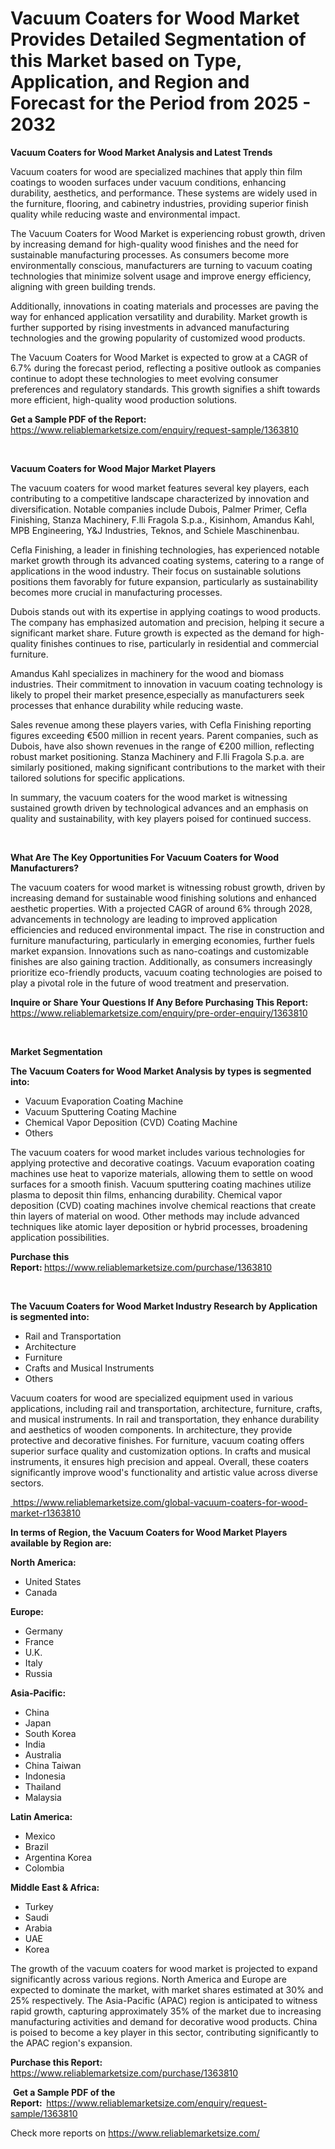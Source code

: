 <p><h1>Vacuum Coaters for Wood Market Provides Detailed Segmentation of this Market based on Type, Application, and Region and Forecast for the Period from 2025 - 2032</h1></p><p><strong>Vacuum Coaters for Wood Market Analysis and Latest Trends</strong></p>
<p><p>Vacuum coaters for wood are specialized machines that apply thin film coatings to wooden surfaces under vacuum conditions, enhancing durability, aesthetics, and performance. These systems are widely used in the furniture, flooring, and cabinetry industries, providing superior finish quality while reducing waste and environmental impact.</p><p>The Vacuum Coaters for Wood Market is experiencing robust growth, driven by increasing demand for high-quality wood finishes and the need for sustainable manufacturing processes. As consumers become more environmentally conscious, manufacturers are turning to vacuum coating technologies that minimize solvent usage and improve energy efficiency, aligning with green building trends.</p><p>Additionally, innovations in coating materials and processes are paving the way for enhanced application versatility and durability. Market growth is further supported by rising investments in advanced manufacturing technologies and the growing popularity of customized wood products. </p><p>The Vacuum Coaters for Wood Market is expected to grow at a CAGR of 6.7% during the forecast period, reflecting a positive outlook as companies continue to adopt these technologies to meet evolving consumer preferences and regulatory standards. This growth signifies a shift towards more efficient, high-quality wood production solutions.</p></p>
<p><strong>Get a Sample PDF of the Report:&nbsp;</strong> <a href="https://www.reliablemarketsize.com/enquiry/request-sample/1363810?utm_campaign=2890&utm_medium=2&utm_source=Github&utm_content=ia&utm_term=28022025&utm_id=vacuum-coaters-for-wood">https://www.reliablemarketsize.com/enquiry/request-sample/1363810</a></p>
<p>&nbsp;</p>
<p><strong>Vacuum Coaters for Wood Major Market Players</strong></p>
<p><p>The vacuum coaters for wood market features several key players, each contributing to a competitive landscape characterized by innovation and diversification. Notable companies include Dubois, Palmer Primer, Cefla Finishing, Stanza Machinery, F.lli Fragola S.p.a., Kisinhom, Amandus Kahl, MPB Engineering, Y&J Industries, Teknos, and Schiele Maschinenbau.</p><p>Cefla Finishing, a leader in finishing technologies, has experienced notable market growth through its advanced coating systems, catering to a range of applications in the wood industry. Their focus on sustainable solutions positions them favorably for future expansion, particularly as sustainability becomes more crucial in manufacturing processes.</p><p>Dubois stands out with its expertise in applying coatings to wood products. The company has emphasized automation and precision, helping it secure a significant market share. Future growth is expected as the demand for high-quality finishes continues to rise, particularly in residential and commercial furniture.</p><p>Amandus Kahl specializes in machinery for the wood and biomass industries. Their commitment to innovation in vacuum coating technology is likely to propel their market presence,especially as manufacturers seek processes that enhance durability while reducing waste.</p><p>Sales revenue among these players varies, with Cefla Finishing reporting figures exceeding €500 million in recent years. Parent companies, such as Dubois, have also shown revenues in the range of €200 million, reflecting robust market positioning. Stanza Machinery and F.lli Fragola S.p.a. are similarly positioned, making significant contributions to the market with their tailored solutions for specific applications.</p><p>In summary, the vacuum coaters for the wood market is witnessing sustained growth driven by technological advances and an emphasis on quality and sustainability, with key players poised for continued success.</p></p>
<p>&nbsp;</p>
<p><strong>What Are The Key Opportunities For Vacuum Coaters for Wood Manufacturers?</strong></p>
<p><p>The vacuum coaters for wood market is witnessing robust growth, driven by increasing demand for sustainable wood finishing solutions and enhanced aesthetic properties. With a projected CAGR of around 6% through 2028, advancements in technology are leading to improved application efficiencies and reduced environmental impact. The rise in construction and furniture manufacturing, particularly in emerging economies, further fuels market expansion. Innovations such as nano-coatings and customizable finishes are also gaining traction. Additionally, as consumers increasingly prioritize eco-friendly products, vacuum coating technologies are poised to play a pivotal role in the future of wood treatment and preservation.</p></p>
<p><strong>Inquire or Share Your Questions If Any Before Purchasing This Report:</strong> <a href="https://www.reliablemarketsize.com/enquiry/pre-order-enquiry/1363810?utm_campaign=2890&utm_medium=2&utm_source=Github&utm_content=ia&utm_term=28022025&utm_id=vacuum-coaters-for-wood">https://www.reliablemarketsize.com/enquiry/pre-order-enquiry/1363810</a></p>
<p>&nbsp;</p>
<p><strong>Market Segmentation</strong></p>
<p><strong>The Vacuum Coaters for Wood Market Analysis by types is segmented into:</strong></p>
<p><ul><li>Vacuum Evaporation Coating Machine</li><li>Vacuum Sputtering Coating Machine</li><li>Chemical Vapor Deposition (CVD) Coating Machine</li><li>Others</li></ul></p>
<p><p>The vacuum coaters for wood market includes various technologies for applying protective and decorative coatings. Vacuum evaporation coating machines use heat to vaporize materials, allowing them to settle on wood surfaces for a smooth finish. Vacuum sputtering coating machines utilize plasma to deposit thin films, enhancing durability. Chemical vapor deposition (CVD) coating machines involve chemical reactions that create thin layers of material on wood. Other methods may include advanced techniques like atomic layer deposition or hybrid processes, broadening application possibilities.</p></p>
<p><strong>Purchase this Report:&nbsp;</strong><a href="https://www.reliablemarketsize.com/purchase/1363810?utm_campaign=2890&utm_medium=2&utm_source=Github&utm_content=ia&utm_term=28022025&utm_id=vacuum-coaters-for-wood">https://www.reliablemarketsize.com/purchase/1363810</a></p>
<p>&nbsp;</p>
<p><strong>The Vacuum Coaters for Wood Market Industry Research by Application is segmented into:</strong></p>
<p><ul><li>Rail and Transportation</li><li>Architecture</li><li>Furniture</li><li>Crafts and Musical Instruments</li><li>Others</li></ul></p>
<p><p>Vacuum coaters for wood are specialized equipment used in various applications, including rail and transportation, architecture, furniture, crafts, and musical instruments. In rail and transportation, they enhance durability and aesthetics of wooden components. In architecture, they provide protective and decorative finishes. For furniture, vacuum coating offers superior surface quality and customization options. In crafts and musical instruments, it ensures high precision and appeal. Overall, these coaters significantly improve wood's functionality and artistic value across diverse sectors.</p></p>
<p><a href="https://www.reliablemarketsize.com/global-vacuum-coaters-for-wood-market-r1363810?utm_campaign=2890&utm_medium=2&utm_source=Github&utm_content=ia&utm_term=28022025&utm_id=vacuum-coaters-for-wood">&nbsp;https://www.reliablemarketsize.com/global-vacuum-coaters-for-wood-market-r1363810</a></p>
<p><strong>In terms of Region, the Vacuum Coaters for Wood Market Players available by Region are:</strong></p>
<p>
    <p> <strong> North America: </strong>
        <ul>
            <li>United States</li>
            <li>Canada</li>
        </ul>
        </p> 
    <p> <strong> Europe: </strong>
        <ul>
            <li>Germany</li>
            <li>France</li>
            <li>U.K.</li>
            <li>Italy</li>
            <li>Russia</li>
        </ul>
        </p> 
    <p> <strong> Asia-Pacific: </strong>
        <ul>
            <li>China</li>
            <li>Japan</li>
            <li>South Korea</li>
            <li>India</li>
            <li>Australia</li>
            <li>China Taiwan</li>
            <li>Indonesia</li>
            <li>Thailand</li>
            <li>Malaysia</li>
        </ul>
        </p> 
    <p> <strong> Latin America: </strong>
        <ul>
            <li>Mexico</li>
            <li>Brazil</li>
            <li>Argentina Korea</li>
            <li>Colombia</li>
        </ul>
        </p> 
    <p> <strong> Middle East & Africa: </strong>
        <ul>
            <li>Turkey</li>
            <li>Saudi</li>
            <li>Arabia</li>
            <li>UAE</li>
            <li>Korea</li>
        </ul>
    </p>
    </p>
<p><p>The growth of the vacuum coaters for wood market is projected to expand significantly across various regions. North America and Europe are expected to dominate the market, with market shares estimated at 30% and 25% respectively. The Asia-Pacific (APAC) region is anticipated to witness rapid growth, capturing approximately 35% of the market due to increasing manufacturing activities and demand for decorative wood products. China is poised to become a key player in this sector, contributing significantly to the APAC region's expansion.</p></p>
<p><strong>Purchase this Report: </strong><a href="https://www.reliablemarketsize.com/purchase/1363810?utm_campaign=2890&utm_medium=2&utm_source=Github&utm_content=ia&utm_term=28022025&utm_id=vacuum-coaters-for-wood">https://www.reliablemarketsize.com/purchase/1363810</a></p>
<p>&nbsp;<strong>Get a Sample PDF of the Report:&nbsp;&nbsp;</strong><a href="https://www.reliablemarketsize.com/enquiry/request-sample/1363810?utm_campaign=2890&utm_medium=2&utm_source=Github&utm_content=ia&utm_term=28022025&utm_id=vacuum-coaters-for-wood">https://www.reliablemarketsize.com/enquiry/request-sample/1363810</a></p>
<p><strong></strong></p>
<p>Check more reports on <a href="https://www.reliablemarketsize.com/?utm_campaign=2890&utm_medium=2&utm_source=Github&utm_content=ia&utm_term=28022025&utm_id=vacuum-coaters-for-wood">https://www.reliablemarketsize.com/</a></p>